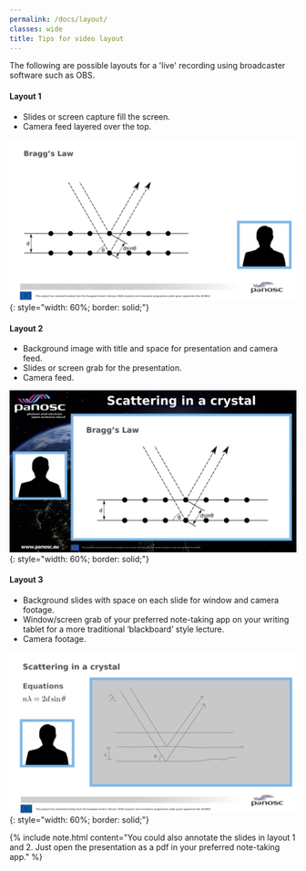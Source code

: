 ```yaml
---
permalink: /docs/layout/
classes: wide
title: Tips for video layout
---
```


The following are possible layouts for a 'live' recording using broadcaster software such as OBS. 

#### Layout 1 

* Slides or screen capture fill the screen. 
* Camera feed layered over the top.

![Layout 1](/assets/img/layout1.png){: style="width: 60%; border: solid;"}

#### Layout 2 

* Background image with title and space for presentation and camera feed.
* Slides or screen grab for the presentation. 
* Camera feed.

![Layout 2](/assets/img/layout2.png){: style="width: 60%; border: solid;"}

#### Layout 3

* Background slides with space on each slide for window and camera footage. 
* Window/screen grab of your preferred note-taking app on your writing tablet for a more traditional ‘blackboard’ style lecture. 
* Camera footage. 

![Layout 3](/assets/img/layout3.png){: style="width: 60%; border: solid;"}

{% include note.html content="You could also annotate the slides in layout 1 and 2. Just open the presentation as a pdf in your preferred note-taking app." %}
